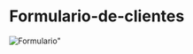 
# Formulario-de-clientes
<span>

![Formulario](https://user-images.githubusercontent.com/113545994/223141662-dd33fb4f-e7b2-4444-a208-00de04190333.png)" 


</span>
